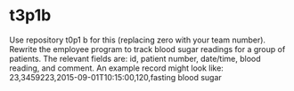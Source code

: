 # t3p1b
Use repository t0p1 b for this (replacing zero with your team number).
Rewrite the employee program to track blood sugar readings for a group of patients. 
The relevant fields are: id, patient number, date/time, blood reading, and comment. 
An example record might look like: 23,3459223,2015-09-01T10:15:00,120,fasting blood sugar
